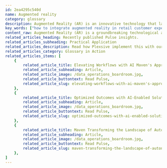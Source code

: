 ```yaml
---
id: 2ea4295c540d
name: Augmented reality
category: glossary
description: Augmented Reality (AR) is an innovative technology that layers computer-generated enhancements onto real-world environments, offering versatile applications from gaming to business, enhancing perception, design, and interactive learning.
key_words: ["how to integrate augmented reality in retail customer experience", "benefits of augmented reality in employee training programs", "augmented reality applications in enhancing automobile design processes", "augmented reality impact on architectural visualization and design", "advancing interactive learning through augmented reality in education", "augmented reality solutions for immersive customer engagement", "developing AR experiences for improving scientific educational demonstrations", "augmented reality as a tool for real-time interactive business environments", "utilizing augmented reality to enhance partner interaction experiences", "potential of augmented reality in future construction and design projects"]
content_raw: Augmented Reality (AR) is a groundbreaking technological advancement that superimposes computer-generated enhancements onto our real-world experience. AR creates a refined, interactive environment recorded in real-time where the application of computer-generated display, sound, text, and effects work together to enrich our perception of reality. While often associated with the gaming industry, the business applications of Augmented Reality are indeed vast. At Maven Technologies, we believe AR has the potential to revolutionize various industries and bolster productivity across numerous sectors. In the architectural realm, AR provides architects with digital tools to visualize futuristic buildings better and fine-tune their designs before construction. It places a powerful tool in the hands of designers, enabling them to build more drivable and efficient automobiles by preemptively identifying and rectifying design flaws. In the education sector, AR encourages an interactive learning process that effectively engages students and sparks creativity. From scientific demonstrations to history lessons, AR breathes life into abstract concepts, making them graspable and exciting for learners. Moreover, AR is carving out new paths in customer engagement. It offers an innovative way of providing immersive, personalized experiences to customers, partner interactions, and employee training. It enables businesses to offer unique experiences that were previously accessible only in the physical world. As your trusted technology partner, Maven Technologies can help unlock the potential of Augmented Reality tailored to your specific needs. We stand ready to guide your organization to leverage this elite technology, implemented by our experienced professionals, to deliver significant business benefits. With AR, let’s construct the modern world where digital and physical realities intertwine, unlocking unparalleled productivity and value at scale.
related_articles_heading: Recently published Pulse insights.
related_articles_subheading: Practical Application
related_articles_description: Read how Plexsive implement this with our clients.
related_articles_category: Glossary in Action
related_articles_items: [
	{
		related_article_title: Elevating Workflows with AI Maven's Approach,
		related_article_subheading: Article,
		related_article_image: /data_operations_boardroom.jpg,
		related_article_buttontext: Read Pulse,
		related_article_slug: elevating-workflows-with-ai-maven's-approach
	},
	{
		related_article_title: Optimized Outcomes with AI-Enabled Solutions,
		related_article_subheading: Article,
		related_article_image: /data_operations_boardroom.jpg,
		related_article_buttontext: Read Pulse,
		related_article_slug: optimized-outcomes-with-ai-enabled-solutions
	},
	{
		related_article_title: Maven Transforming the Landscape of Autonomous Vehicles,
		related_article_subheading: Article,
		related_article_image: /data_operations_boardroom.jpg,
		related_article_buttontext: Read Pulse,
		related_article_slug: maven-transforming-the-landscape-of-autonomous-vehicles
	},
]
---
```

